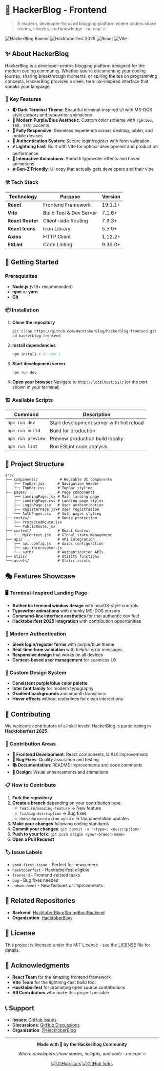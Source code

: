 # 🚀 HackerBlog - Frontend

> A modern, developer-focused blogging platform where coders share stories, insights, and knowledge - no cap! 🔥

![HackerBlog Banner](https://img.shields.io/badge/HackerBlog-Frontend-blueviolet?style=for-the-badge)
![Hacktoberfest 2025](https://img.shields.io/badge/Hacktoberfest-2025-orange?style=for-the-badge)
![React](https://img.shields.io/badge/React-18+-61DAFB?style=for-the-badge&logo=react)
![Vite](https://img.shields.io/badge/Vite-Latest-646CFF?style=for-the-badge&logo=vite)

## ✨ About HackerBlog

HackerBlog is a developer-centric blogging platform designed for the modern coding community. Whether you're documenting your coding journey, sharing breakthrough moments, or spilling the tea on programming concepts, HackerBlog provides a sleek, terminal-inspired interface that speaks your language.

### 🎯 Key Features

- **🌓 Dark Terminal Theme**: Beautiful terminal-inspired UI with MS-DOS style cursors and typewriter animations
- **💜 Modern Purple/Blue Aesthetic**: Custom color scheme with `rgb(160, 160, 255)` accents
- **📱 Fully Responsive**: Seamless experience across desktop, tablet, and mobile devices
- **🔐 Authentication System**: Secure login/register with form validation
- **⚡ Lightning Fast**: Built with Vite for optimal development and production performance
- **🎨 Interactive Animations**: Smooth typewriter effects and hover animations
- **🔥 Gen-Z Friendly**: UI copy that actually gets developers and their vibe

### 🛠 Tech Stack

| Technology       | Purpose                 | Version |
| ---------------- | ----------------------- | ------- |
| **React**        | Frontend Framework      | 19.1.1+ |
| **Vite**         | Build Tool & Dev Server | 7.1.6+  |
| **React Router** | Client-side Routing     | 7.9.3+  |
| **React Icons**  | Icon Library            | 5.5.0+  |
| **Axios**        | HTTP Client             | 1.12.2+ |
| **ESLint**       | Code Linting            | 9.35.0+ |

## 🚀 Getting Started

### Prerequisites

- **Node.js** (v18+ recommended)
- **npm** or **yarn**
- **Git**

### 📦 Installation

1. **Clone the repository**

   ```bash
   git clone https://github.com/HacktoberBlog/hackerblog-frontend.git
   cd hackerblog-frontend
   ```

2. **Install dependencies**

   ```bash
   npm install # or npm i
   ```

3. **Start development server**

   ```bash
   npm run dev
   ```

4. **Open your browser**
   Navigate to `http://localhost:5173` (or the port shown in your terminal)

### 🏗 Available Scripts

| Command           | Description                              |
| ----------------- | ---------------------------------------- |
| `npm run dev`     | Start development server with hot reload |
| `npm run build`   | Build for production                     |
| `npm run preview` | Preview production build locally         |
| `npm run lint`    | Run ESLint code analysis                 |

## 🎨 Project Structure

```
src/
├── components/          # Reusable UI components
│   ├── TopBar.jsx      # Navigation header
│   └── TopBar.css      # TopBar styling
├── pages/              # Page components
│   ├── LandingPage.jsx # Main landing page
│   ├── LandingPage.css # Landing page styles
│   ├── LoginPage.jsx   # User authentication
│   ├── RegisterPage.jsx# User registration
│   └── AuthPages.css   # Auth pages styling
├── routes/             # Route protection
│   ├── ProtectedRoute.jsx
│   └── PublicRoute.jsx
├── context/            # React Context
│   └── MyContext.jsx   # Global state management
├── api/                # API integration
│   ├── api.config.js   # Axios configuration
│   ├── api.intercepter.js
│   └── auth/           # Authentication APIs
├── utils/              # Utility functions
└── assets/             # Static assets
```

## 🎭 Features Showcase

### 🖥 Terminal-Inspired Landing Page

- **Authentic terminal window design** with macOS-style controls
- **Typewriter animations** with chunky MS-DOS cursors
- **Command-line interface aesthetics** for that authentic dev feel
- **Hacktoberfest 2025 integration** with contribution opportunities

### 🔐 Modern Authentication

- **Sleek login/register forms** with purple/blue theme
- **Real-time form validation** with helpful error messages
- **Responsive design** that works on all devices
- **Context-based user management** for seamless UX

### 🎨 Custom Design System

- **Consistent purple/blue color palette**
- **Inter font family** for modern typography
- **Gradient backgrounds** and smooth transitions
- **Hover effects** without underlines for clean interactions

## 🤝 Contributing

We welcome contributors of all skill levels! HackerBlog is participating in **Hacktoberfest 2025**.

### 🌟 Contribution Areas

- **🔧 Frontend Development**: React components, UI/UX improvements
- **🐛 Bug Fixes**: Quality assurance and testing
- **📚 Documentation**: README improvements and code comments
- **🎨 Design**: Visual enhancements and animations

### 📋 How to Contribute

1. **Fork the repository**
2. **Create a branch** depending on your contribution type:
   - `feature/amazing-feature` → New feature
   - `fix/bug-description` → Bug fixes
   - `docs/documentation-update` → Documentation updates
3. **Make your changes** following coding standards
4. **Commit your changes**: `git commit -m '<type>: <description>'`
5. **Push to your fork**: `git push origin <your-branch-name>`
6. **Open a Pull Request**

### 🏷 Issue Labels

- `good-first-issue` - Perfect for newcomers
- `hacktoberfest` - Hacktoberfest eligible
- `frontend` - Frontend-related tasks
- `bug` - Bug fixes needed
- `enhancement` - New features or improvements

## 🔗 Related Repositories

- **Backend**: [HacktoberBlog/SpringBootBackend](https://github.com/HacktoberBlog/SpringBootBackend)
- **Organization**: [HacktoberBlog](https://github.com/HacktoberBlog)

## 📄 License

This project is licensed under the MIT License - see the [LICENSE](LICENSE) file for details.

## 🙏 Acknowledgments

- **React Team** for the amazing frontend framework
- **Vite Team** for the lightning-fast build tool
- **Hacktoberfest** for promoting open source contributions
- **All Contributors** who make this project possible

## 📞 Support

- **Issues**: [GitHub Issues](https://github.com/HacktoberBlog/hackerblog-frontend/issues)
- **Discussions**: [GitHub Discussions](https://github.com/HacktoberBlog/hackerblog-frontend/discussions)
- **Organization**: [@HacktoberBlog](https://github.com/HacktoberBlog)

---

<div align="center">

**Made with 💜 by the HackerBlog Community**

_Where developers share stories, insights, and code - no cap!_ 🔥

[![GitHub stars](https://img.shields.io/github/stars/HacktoberBlog/hackerblog-frontend?style=social)](https://github.com/HacktoberBlog/hackerblog-frontend/stargazers)
[![GitHub forks](https://img.shields.io/github/forks/HacktoberBlog/hackerblog-frontend?style=social)](https://github.com/HacktoberBlog/hackerblog-frontend/network/members)

</div>
